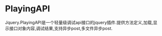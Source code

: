 PlayingAPI
==========

Jquery.PlayingAPI是一个轻量级调试api接口的jquery插件.提供方法定义,加载,显示接口对象内容,调试结果,支持异步post,多文件异步post.
